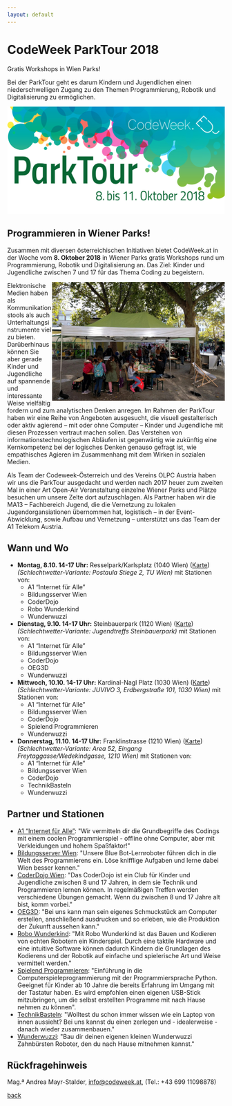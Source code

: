 ```yaml
---
layout: default
---
```


# CodeWeek ParkTour 2018

Gratis Workshops in Wien Parks!

Bei der ParkTour geht es darum Kindern und Jugendlichen einen niederschwelligen Zugang zu den Themen Programmierung, Robotik und Digitalisierung zu ermöglichen.

![Image](parktour_med_2018.jpg)

## Programmieren in Wiener Parks!
 
Zusammen mit diversen österreichischen Initiativen bietet CodeWeek.at in der Woche vom **8. Oktober 2018** in Wiener Parks gratis Workshops rund um Programmierung, Robotik und Digitalisierung an. Das Ziel: Kinder und Jugendliche zwischen 7 und 17 für das Thema Coding zu begeistern.

<img align="right" width="400px" height="275px" src="ParkTour-2017.jpg">

Elektronische Medien haben als Kommunikationstools als auch Unterhaltungsinstrumente viel zu bieten. Darüberhinaus können Sie aber gerade Kinder und Jugendliche auf spannende und interessante Weise vielfältig fordern und zum analytischen Denken anregen. Im Rahmen der ParkTour haben wir eine Reihe von Angeboten ausgesucht, die visuell gestalterisch oder aktiv agierend – mit oder ohne Computer – Kinder und Jugendliche mit diesen Prozessen vertraut machen sollen. Das Verstehen von informationstechnologischen Abläufen ist gegenwärtig wie zukünftig eine Kernkompetenz bei der  logisches Denken genauso gefragt ist, wie empathisches Agieren im Zusammenhang mit dem Wirken in sozialen Medien.

Als Team der Codeweek-Österreich und des Vereins OLPC Austria haben wir uns die ParkTour ausgedacht und werden nach 2017 heuer zum zweiten Mal in einer Art Open-Air Veranstaltung einzelne Wiener Parks und Plätze besuchen um unsere Zelte dort aufzuschlagen. Als Partner haben wir die MA13 – Fachbereich Jugend, die die Vernetzung zu lokalen Jugendorgansiationen übernommen hat, logistisch – in der Event-Abwicklung, sowie Aufbau und Vernetzung – unterstützt uns das Team der A1 Telekom Austria.

## Wann und Wo

* **Montag, 8.10. 14-17 Uhr:** Resselpark/Karlsplatz (1040 Wien) ([Karte](https://www.wien.gv.at/stadtplan/grafik.aspx?lang=de-AT&bookmark=VN5nRq0VHEbphFVE5NCvQ-a5Rphlnqnnkur2pH4Oprw-b-b&bmadr=10002326)) *(Schlechtwetter-Variante: Postaula Stiege 2, TU Wien)* mit Stationen von:
  * A1 “Internet für Alle”
  * Bildungsserver Wien
  * CoderDojo
  * Robo Wunderkind
  * Wunderwuzzi
* **Dienstag, 9.10. 14-17 Uhr:** Steinbauerpark (1120 Wien) ([Karte](https://www.wien.gv.at/stadtplan/grafik.aspx?lang=de-AT&bookmark=2PpHRtto-a0XphNVD5NAvQ-a5Rphlnqnnkur2pH4Oprw-b-b&bmadr=10010290)) *(Schlechtwetter-Variante: Jugendtreffs Steinbauerpark)* mit Stationen von:
  * A1 “Internet für Alle”
  * Bildungsserver Wien
  * CoderDojo
  * OEG3D
  * Wunderwuzzi
* **Mittwoch, 10.10. 14-17 Uhr:** Kardinal-Nagl Platz (1030 Wien) ([Karte](https://www.wien.gv.at/stadtplan/grafik.aspx?lang=de-AT&bookmark=cb2HRv1nGUbphNVD5NAvQ-a5Rphlnqnnkur2pH4Oprw-b-b&bmadr=10002296)) *(Schlechtwetter-Variante: JUVIVO 3, Erdbergstraße 101, 1030 Wien)* mit Stationen von:
  * A1 “Internet für Alle”
  * Bildungsserver Wien
  * CoderDojo
  * Spielend Programmieren
  * Wunderwuzzi
* **Donnerstag, 11.10. 14-17 Uhr:** Franklinstrasse (1210 Wien) ([Karte](https://www.wien.gv.at/stadtplan/grafik.aspx?lang=de-AT&bookmark=mAqHRsxme0bphFVE5NCvQ-a5Rphlnqnnkur2pH4Oprw-b-b)) *(Schlechtwetter-Variante: Area 52, Eingang Freytaggasse/Wedekindgasse, 1210 Wien)* mit Stationen von:
  * A1 “Internet für Alle”
  * Bildungsserver Wien
  * CoderDojo
  * TechnikBasteln
  * Wunderwuzzi

## Partner und Stationen

* [A1 “Internet für Alle”](https://a1internetfueralle.at/home/): "Wir vermitteln dir die Grundbegriffe des Codings mit einem coolen Programmierspiel - offline ohne Computer, aber mit Verkleidungen und hohem Spaßfaktor!"
* [Bildungsserver Wien](http://bildungsserver.wien): "Unsere Blue Bot-Lernroboter führen dich in die Welt des Programmierens ein. Löse knifflige Aufgaben und lerne dabei Wien besser kennen."
* [CoderDojo Wien](http://wien.coderdojo.net/): "Das CoderDojo ist ein Club für Kinder und Jugendliche zwischen 8 und 17 Jahren, in dem sie Technik und Programmieren lernen können. In regelmäßigen Treffen werden verschiedene Übungen gemacht. Wenn du zwischen 8 und 17 Jahre alt bist, komm vorbei."
* [OEG3D](https://www.oeg3d.at): "Bei uns kann man sein eigenes Schmuckstück am Computer erstellen, anschließend ausdrucken und so erleben, wie die Produktion der Zukunft aussehen kann."
* [Robo Wunderkind](https://robowunderkind.com/de/): "Mit Robo Wunderkind ist das Bauen und Kodieren von echten Robotern ein Kinderspiel. Durch eine taktile Hardware und eine intuitive Software können dadurch Kindern die Grundlagen des Kodierens und der Robotik auf einfache und spielerische Art und Weise vermittelt werden."
* [Spielend Programmieren](http://spielend-programmieren.at): "Einführung in die Computerspieleprogrammierung mit der Programmiersprache Python. Geeignet für Kinder ab 10 Jahre die bereits Erfahrung im Umgang mit der Tastatur haben. Es wird empfohlen einen eigenen USB-Stick mitzubringen, um die selbst erstellten Programme mit nach Hause nehmen zu können".
* [TechnikBasteln](http://www.technikbasteln.net/): "Wolltest du schon immer wissen wie ein Laptop von innen aussieht? Bei uns kannst du einen zerlegen und - idealerweise - danach wieder zusammenbauen."
* [Wunderwuzzi](http://www.wunderwuzzi.at/): "Bau dir deinen eigenen kleinen Wunderwuzzi Zahnbürsten Roboter, den du nach Hause mitnehmen kannst."

## Rückfragehinweis

Mag.ª Andrea Mayr-Stalder, info@codeweek.at, (Tel.: +43 699 11098878)

[back](./)
